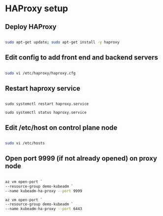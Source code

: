 # HAProxy setup

## Deploy HAProxy

```bash

sudo apt-get update; sudo apt-get install -y haproxy

```

## Edit config to add front end and backend servers

```bash

sudo vi /etc/haproxy/haproxy.cfg

```

## Restart haproxy service

```

sudo systemctl restart haproxy.service

sudo systemctl status haproxy.service

```

## Edit /etc/host on control plane node

```bash

sudo vi /etc/hosts

```

## Open port 9999 (if not already opened) on proxy node

```bash

az vm open-port `
--resource-group demo-kubeadm `
--name kubeadm-ha-proxy --port 9999

az vm open-port `
--resource-group demo-kubeadm `
--name kubeadm-ha-proxy --port 6443

```
